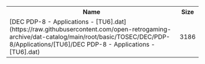 <table>
<tr><th>Name</th><th>Size</th></tr>
<tr><td>[DEC PDP-8 - Applications - [TU6].dat](https://raw.githubusercontent.com/open-retrogaming-archive/dat-catalog/main/root/basic/TOSEC/DEC/PDP-8/Applications/[TU6]/DEC PDP-8 - Applications - [TU6].dat)</td><td>3186</td></tr>
</table>
